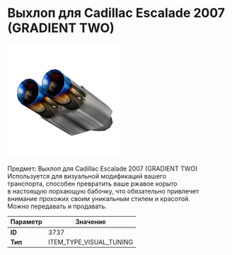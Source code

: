 # Выхлоп для Cadillac Escalade 2007 (GRADIENT TWO)

![Item Image](../img/3737.webp?raw=true)

Предмет: Выхлоп для Cadillac Escalade 2007 (GRADIENT TWO)<br>Используется для визуальной модификаций вашего<br>транспорта, способен превратить ваше ржавое корыто<br>в настоящую порхающую бабочку, что обязательно привлечет<br>внимание прохожих своим уникальным стилем и красотой.<br>Можно передавать и продавать.


| Параметр | Значение |
|----------|----------|
| **ID** | 3737 |
| **Тип** | ITEM_TYPE_VISUAL_TUNING |

